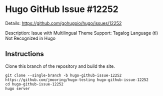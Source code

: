 # Hugo GitHub Issue #12252

Details: <https://github.com/gohugoio/hugo/issues/12252>

Description: Issue with Multilingual Theme Support: Tagalog Language (tl) Not Recognized in Hugo

## Instructions

Clone this branch of the repository and build the site.

```text
git clone --single-branch -b hugo-github-issue-12252 https://github.com/jmooring/hugo-testing hugo-github-issue-12252
cd hugo-github-issue-12252
hugo server
```
